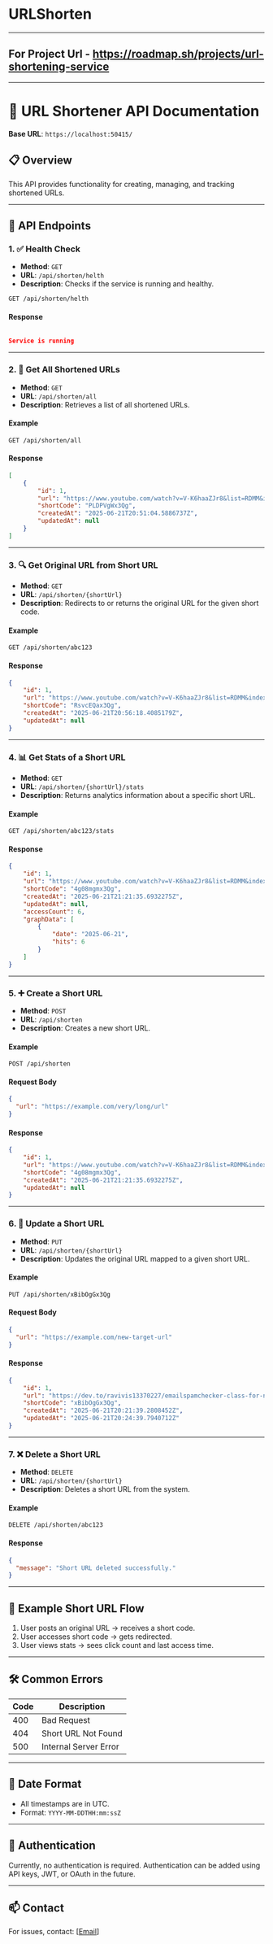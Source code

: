 # URLShorten
---

## For Project Url - https://roadmap.sh/projects/url-shortening-service

---

# 📎 URL Shortener API Documentation

**Base URL**: `https://localhost:50415/`

## 📋 Overview

This API provides functionality for creating, managing, and tracking shortened URLs.

---

## 🔗 API Endpoints

### 1. ✅ Health Check

- **Method**: `GET`
- **URL**: `/api/shorten/helth`
- **Description**: Checks if the service is running and healthy.

```http
GET /api/shorten/helth
```

#### Response
```json

Service is running

````
---

### 2. 📄 Get All Shortened URLs

* **Method**: `GET`
* **URL**: `/api/shorten/all`
* **Description**: Retrieves a list of all shortened URLs.

#### Example

```http
GET /api/shorten/all
```

#### Response

```json
[
    {
        "id": 1,
        "url": "https://www.youtube.com/watch?v=V-K6haaZJr8&list=RDMM&index=14",
        "shortCode": "PLDPVgWx3Qg",
        "createdAt": "2025-06-21T20:51:04.5886737Z",
        "updatedAt": null
    }
]
```

---

### 3. 🔍 Get Original URL from Short URL

* **Method**: `GET`
* **URL**: `/api/shorten/{shortUrl}`
* **Description**: Redirects to or returns the original URL for the given short code.

#### Example

```http
GET /api/shorten/abc123
```

#### Response

```json
{
    "id": 1,
    "url": "https://www.youtube.com/watch?v=V-K6haaZJr8&list=RDMM&index=14",
    "shortCode": "RsvcEQax3Qg",
    "createdAt": "2025-06-21T20:56:18.4085179Z",
    "updatedAt": null
}
```

---

### 4. 📊 Get Stats of a Short URL

* **Method**: `GET`
* **URL**: `/api/shorten/{shortUrl}/stats`
* **Description**: Returns analytics information about a specific short URL.

#### Example

```http
GET /api/shorten/abc123/stats
```

#### Response

```json
{
    "id": 1,
    "url": "https://www.youtube.com/watch?v=V-K6haaZJr8&list=RDMM&index=14",
    "shortCode": "4g08mgmx3Qg",
    "createdAt": "2025-06-21T21:21:35.6932275Z",
    "updatedAt": null,
    "accessCount": 6,
    "graphData": [
        {
            "date": "2025-06-21",
            "hits": 6
        }
    ]
}
```

---

### 5. ➕ Create a Short URL

* **Method**: `POST`
* **URL**: `/api/shorten`
* **Description**: Creates a new short URL.

#### Example

```http
POST /api/shorten
```

#### Request Body

```json
{
  "url": "https://example.com/very/long/url"
}
```

#### Response

```json
{
    "id": 1,
    "url": "https://www.youtube.com/watch?v=V-K6haaZJr8&list=RDMM&index=14",
    "shortCode": "4g08mgmx3Qg",
    "createdAt": "2025-06-21T21:21:35.6932275Z",
    "updatedAt": null
}
```

---

### 6. 🔄 Update a Short URL

* **Method**: `PUT`
* **URL**: `/api/shorten/{shortUrl}`
* **Description**: Updates the original URL mapped to a given short URL.

#### Example

```http
PUT /api/shorten/xBibOgGx3Qg
```

#### Request Body

```json
{
  "url": "https://example.com/new-target-url"
}
```

#### Response

```json
{
    "id": 1,
    "url": "https://dev.to/ravivis13370227/emailspamchecker-class-for-net-framework-47-59h8",
    "shortCode": "xBibOgGx3Qg",
    "createdAt": "2025-06-21T20:21:39.2808452Z",
    "updatedAt": "2025-06-21T20:24:39.7940712Z"
}
```

---

### 7. ❌ Delete a Short URL

* **Method**: `DELETE`
* **URL**: `/api/shorten/{shortUrl}`
* **Description**: Deletes a short URL from the system.

#### Example

```http
DELETE /api/shorten/abc123
```

#### Response

```json
{
  "message": "Short URL deleted successfully."
}
```

---

## 🧪 Example Short URL Flow

1. User posts an original URL → receives a short code.
2. User accesses short code → gets redirected.
3. User views stats → sees click count and last access time.

---

## 🛠 Common Errors

| Code | Description           |
| ---- | --------------------- |
| 400  | Bad Request           |
| 404  | Short URL Not Found   |
| 500  | Internal Server Error |

---

## 📅 Date Format

* All timestamps are in UTC.
* Format: `YYYY-MM-DDTHH:mm:ssZ`

---

## 🔐 Authentication

Currently, no authentication is required.
Authentication can be added using API keys, JWT, or OAuth in the future.

---

## 📫 Contact

For issues, contact: \[[Email](mailto:vv5845055@gmail.com)]

